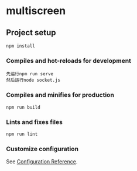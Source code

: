 # multiscreen

## Project setup
```
npm install
```

### Compiles and hot-reloads for development
```
先运行npm run serve
然后运行node socket.js
```

### Compiles and minifies for production
```
npm run build
```

### Lints and fixes files
```
npm run lint
```

### Customize configuration
See [Configuration Reference](https://cli.vuejs.org/config/).
